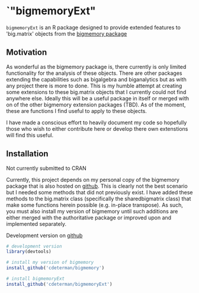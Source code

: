 # `"bigmemoryExt"

`bigmemoryExt` is an R package designed to provide extended features to 'big.matrix' objects from the [bigmemory package](http://cran.r-project.org/web/packages/bigmemory/index.html)

## Motivation
As wonderful as the bigmemory package is, there currently is only limited functionality for the analysis of these objects.  There are other packages extending the capabilities such as bigalgebra and biganalytics but as with any project there is more to done.  This is my humble attempt at creating some extensions to these big.matrix objects that I currently could not find anywhere else.  Ideally this will be a useful package in itself or merged with on of the other bigmemory extension packages (TBD).  As of the moment, these are functions I find useful to apply to these objects.

I have made a conscious effort to heavily document my code so hopefully those who wish to either contribute here or develop there own extenstions will find this useful.

## Installation
Not currently submitted to CRAN

Currently, this project depends on my personal copy of the bigmemory package that is also hosted on [github](https://github.com/cdeterman/bigmemory).  This is clearly not the best scenario but I needed some methods that did not previously exist.  I have added these methods to the big.matrix class (specifically the sharedbigmatrix class) that make some functions herein possible (e.g. in-place transpose).  As such, you must also install my version of bigmemory until such additions are either merged with the authoritative package or improved upon and implemented separately.

Development version on [github](https://github.com/cdeterman/bigmemoryExt)
```r
# development version
library(devtools)

# install my version of bigmemory
install_github('cdeterman/bigmemory')

# install bigmemoryExt
install_github('cdeterman/bigmemoryExt')
```